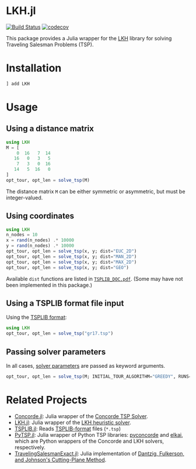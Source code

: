 # LKH.jl

[![Build Status](https://github.com/chkwon/LKH.jl/workflows/CI/badge.svg?branch=master)](https://github.com/chkwon/LKH.jl/actions?query=workflow%3ACI)
[![codecov](https://codecov.io/gh/chkwon/LKH.jl/branch/master/graph/badge.svg)](https://codecov.io/gh/chkwon/LKH.jl)

This package provides a Julia wrapper for the [LKH](http://webhotel4.ruc.dk/~keld/research/LKH/) library for solving Traveling Salesman Problems (TSP). 

# Installation

```julia
] add LKH
```

# Usage

## Using a distance matrix

```julia
using LKH
M = [
    0  16   7  14
   16   0   3   5
    7   3   0  16
   14   5  16   0 
]
opt_tour, opt_len = solve_tsp(M)
```
The distance matrix `M` can be either symmetric or asymmetric, but must be integer-valued.


## Using coordinates

```julia
using LKH
n_nodes = 10
x = rand(n_nodes) .* 10000
y = rand(n_nodes) .* 10000
opt_tour, opt_len = solve_tsp(x, y; dist="EUC_2D")
opt_tour, opt_len = solve_tsp(x, y; dist="MAN_2D")
opt_tour, opt_len = solve_tsp(x, y; dist="MAX_2D")
opt_tour, opt_len = solve_tsp(x, y; dist="GEO")
```
Available `dist` functions are listed in [`TSPLIB_DOC.pdf`](http://webhotel4.ruc.dk/~keld/research/LKH/LKH-2.0/DOC/TSPLIB_DOC.pdf). (Some may have not been implemented in this package.)

## Using a TSPLIB format file input

Using the [TSPLIB format](http://webhotel4.ruc.dk/~keld/research/LKH/LKH-2.0/DOC/TSPLIB_DOC.pdf):

```julia
using LKH
opt_tour, opt_len = solve_tsp("gr17.tsp")
```

## Passing solver parameters

In all cases, [solver parameters](http://webhotel4.ruc.dk/~keld/research/LKH/LKH-2.0/DOC/LKH-2.0_PARAMETERS.pdf) are passed as keyword arguments.

```julia
opt_tour, opt_len = solve_tsp(M; INITIAL_TOUR_ALGORITHM="GREEDY", RUNS=5)
```
# Related Projects

- [Concorde.jl](https://github.com/chkwon/Concorde.jl): Julia wrapper of the [Concorde TSP Solver](http://www.math.uwaterloo.ca/tsp/concorde/index.html).
- [LKH.jl](https://github.com/chkwon/LKH.jl): Julia wrapper of the [LKH heuristic solver](http://webhotel4.ruc.dk/~keld/research/LKH/).
- [TSPLIB.jl](https://github.com/matago/TSPLIB.jl): Reads [TSPLIB-format](http://webhotel4.ruc.dk/~keld/research/LKH/LKH-2.0/DOC/TSPLIB_DOC.pdf) files (`*.tsp`)
- [PyTSP.jl](https://github.com/chkwon/PyTSP.jl): Julia wrapper of Python TSP libraries: [pyconcorde](https://github.com/jvkersch/pyconcorde) and [elkai](https://github.com/filipArena/elkai), which are Python wrappers of the Concorde and LKH solvers, respectively.
- [TravelingSalesmanExact.jl](https://github.com/ericphanson/TravelingSalesmanExact.jl): Julia implementation of [Dantzig, Fulkerson, and Johnson's Cutting-Plane Method](https://doi.org/10.1287/opre.2.4.393).
